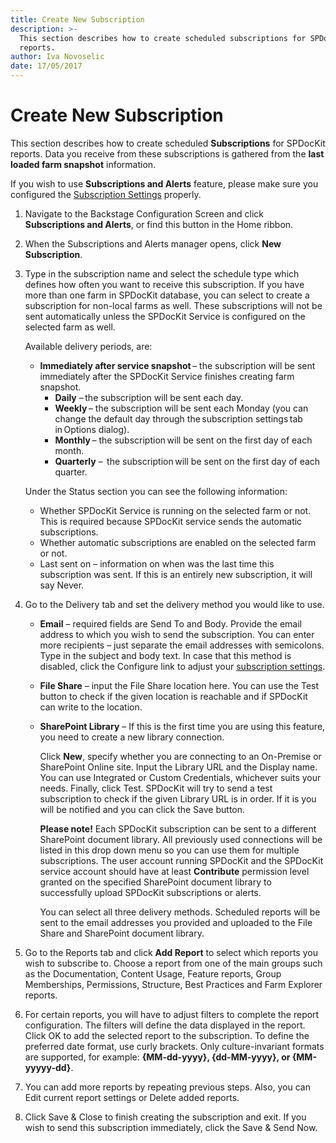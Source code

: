 ```yaml
---
title: Create New Subscription
description: >-
  This section describes how to create scheduled subscriptions for SPDocKit
  reports.
author: Iva Novoselic
date: 17/05/2017
---
```


# Create New Subscription

This section describes how to create scheduled **Subscriptions** for SPDocKit reports. Data you receive from these subscriptions is gathered from the **last loaded farm snapshot** information.

If you wish to use **Subscriptions and Alerts** feature, please make sure you configured the [Subscription Settings](https://github.com/SysKitTeam/docs-spdockit/tree/13c427c25623bafc2e2f67a080129437b96daa6a/get-to-know-spdockit/backstage-screen/options-wizard/README.md#subscription-settings.md) properly.

1. Navigate to the Backstage Configuration Screen and click **Subscriptions and Alerts**, or find this button in the Home ribbon.
2. When the Subscriptions and Alerts manager opens, click **New Subscription**.
3. Type in the subscription name and select the schedule type which defines how often you want to receive this subscription. If you have more than one farm in SPDocKit database, you can select to create a subscription for non-local farms as well. These subscriptions will not be sent automatically unless the SPDocKit Service is configured on the selected farm as well.

   Available delivery periods, are:

   * **Immediately after service snapshot** – the subscription will be sent immediately after the SPDocKit Service finishes creating farm snapshot.
     * **Daily** – the subscription will be sent each day.
     * **Weekly** – the subscription will be sent each Monday \(you can change the default day through the subscription settings tab in Options dialog\).
     * **Monthly** – the subscription will be sent on the first day of each month.
     * **Quarterly** –  the subscription will be sent on the first day of each quarter.

   Under the Status section you can see the following information:

   * Whether SPDocKit Service is running on the selected farm or not. This is required because SPDocKit service sends the automatic subscriptions.
   * Whether automatic subscriptions are enabled on the selected farm or not.
   * Last sent on – information on when was the last time this subscription was sent. If this is an entirely new subscription, it will say Never.

4. Go to the Delivery tab and set the delivery method you would like to use.
   * **Email** – required fields are Send To and Body. Provide the email address to which you wish to send the subscription. You can enter more recipients – just separate the email addresses with semicolons. Type in the subject and body text. In case that this method is disabled, click the Configure link to adjust your [subscription settings](https://github.com/SysKitTeam/docs-spdockit/tree/13c427c25623bafc2e2f67a080129437b96daa6a/get-to-know-spdockit/backstage-screen/options-wizard/README.md#snapshot-options.md).
   * **File Share** – input the File Share location here. You can use the Test button to check if the given location is reachable and if SPDocKit can write to the location.
   * **SharePoint Library** – If this is the first time you are using this feature, you need to create a new library connection.

     Click **New**, specify whether you are connecting to an On-Premise or SharePoint Online site. Input the Library URL and the Display name. You can use Integrated or Custom Credentials, whichever suits your needs. Finally, click Test. SPDocKit will try to send a test subscription to check if the given Library URL is in order. If it is you will be notified and you can click the Save button.

     **Please note!** Each SPDocKit subscription can be sent to a different SharePoint document library. All previously used connections will be listed in this drop down menu so you can use them for multiple subscriptions. The user account running SPDocKit and the SPDocKit service account should have at least **Contribute** permission level granted on the specified SharePoint document library to successfully upload SPDocKit subscriptions or alerts.

     You can select all three delivery methods. Scheduled reports will be sent to the email addresses you provided and uploaded to the File Share and SharePoint document library.
5. Go to the Reports tab and click **Add Report** to select which reports you wish to subscribe to. Choose a report from one of the main groups such as the Documentation, Content Usage, Feature reports, Group Memberships, Permissions, Structure, Best Practices and Farm Explorer reports.
6. For certain reports, you will have to adjust filters to complete the report configuration. The filters will define the data displayed in the report. Click OK to add the selected report to the subscription. To define the preferred date format, use curly brackets. Only culture-invariant formats are supported, for example: **{MM-dd-yyyy}, {dd-MM-yyyy}, or {MM-yyyyy-dd}**.
7. You can add more reports by repeating previous steps. Also, you can Edit current report settings or Delete added reports.
8. Click Save & Close to finish creating the subscription and exit. If you wish to send this subscription immediately, click the Save & Send Now.

